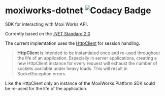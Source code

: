 # moxiworks-dotnet ![Codacy Badge](https://api.codacy.com/project/badge/Grade/d3e46b3d41624fea8f61b1da33cb7139)

 SDK for interacting with Moxi Works API.
 
 Currently based on the [.NET Standard 2.0](https://github.com/dotnet/standard/blob/master/docs/versions/netstandard2.0.md)


The current implemtation uses the [HttpClient](https://msdn.microsoft.com/en-us/library/system.net.http.httpclient(v=vs.118).aspx) for session handling.

> **HttpClient** is intended to be instantiated once and re-used throughout the life of an application. Especially in server applications, creating a new HttpClient instance for every request will exhaust the number of sockets available under heavy loads. This will result in SocketException errors.

Like the HttpClient only an instance of the MoxiWorks.Platform SDK sould be re-used for the life of the application. 